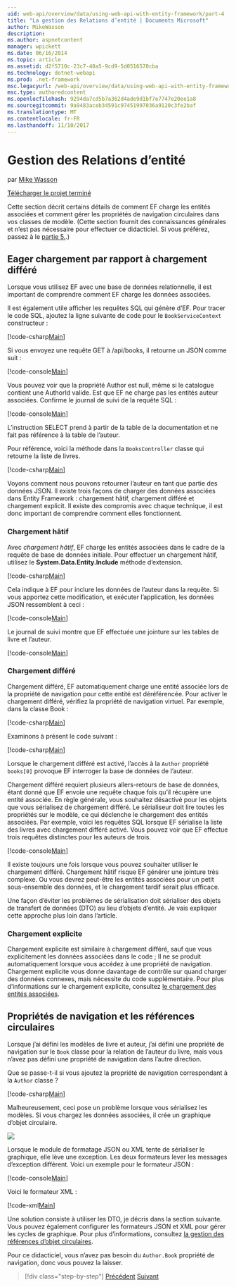 ```yaml
---
uid: web-api/overview/data/using-web-api-with-entity-framework/part-4
title: "La gestion des Relations d’entité | Documents Microsoft"
author: MikeWasson
description: 
ms.author: aspnetcontent
manager: wpickett
ms.date: 06/16/2014
ms.topic: article
ms.assetid: d2f5710c-23c7-40a5-9cd9-5d0516570cba
ms.technology: dotnet-webapi
ms.prod: .net-framework
msc.legacyurl: /web-api/overview/data/using-web-api-with-entity-framework/part-4
msc.type: authoredcontent
ms.openlocfilehash: 9294da7cd5b7a362d4ade9d1bf7e7747e20ee1a8
ms.sourcegitcommit: 9a9483aceb34591c97451997036a9120c3fe2baf
ms.translationtype: MT
ms.contentlocale: fr-FR
ms.lasthandoff: 11/10/2017
---
```

<a name="handling-entity-relations"></a>Gestion des Relations d’entité
====================
par [Mike Wasson](https://github.com/MikeWasson)

[Télécharger le projet terminé](https://github.com/MikeWasson/BookService)

Cette section décrit certains détails de comment EF charge les entités associées et comment gérer les propriétés de navigation circulaires dans vos classes de modèle. (Cette section fournit des connaissances générales et n’est pas nécessaire pour effectuer ce didacticiel. Si vous préférez, passez à le [partie 5.](part-5.md).)

## <a name="eager-loading-versus-lazy-loading"></a>Eager chargement par rapport à chargement différé

Lorsque vous utilisez EF avec une base de données relationnelle, il est important de comprendre comment EF charge les données associées.

Il est également utile afficher les requêtes SQL qui génère d’EF. Pour tracer le code SQL, ajoutez la ligne suivante de code pour le `BookServiceContext` constructeur :

[!code-csharp[Main](part-4/samples/sample1.cs)]

Si vous envoyez une requête GET à /api/books, il retourne un JSON comme suit :

[!code-console[Main](part-4/samples/sample2.cmd)]

Vous pouvez voir que la propriété Author est null, même si le catalogue contient une AuthorId valide. Est que EF ne charge pas les entités auteur associées. Confirme le journal de suivi de la requête SQL :

[!code-console[Main](part-4/samples/sample3.sql)]

L’instruction SELECT prend à partir de la table de la documentation et ne fait pas référence à la table de l’auteur.

Pour référence, voici la méthode dans la `BooksController` classe qui retourne la liste de livres.

[!code-csharp[Main](part-4/samples/sample4.cs)]

Voyons comment nous pouvons retourner l’auteur en tant que partie des données JSON. Il existe trois façons de charger des données associées dans Entity Framework : chargement hâtif, chargement différé et chargement explicit. Il existe des compromis avec chaque technique, il est donc important de comprendre comment elles fonctionnent.

### <a name="eager-loading"></a>Chargement hâtif

Avec *chargement hâtif*, EF charge les entités associées dans le cadre de la requête de base de données initiale. Pour effectuer un chargement hâtif, utilisez le **System.Data.Entity.Include** méthode d’extension.

[!code-csharp[Main](part-4/samples/sample5.cs)]

Cela indique à EF pour inclure les données de l’auteur dans la requête. Si vous apportez cette modification, et exécuter l’application, les données JSON ressemblent à ceci :

[!code-console[Main](part-4/samples/sample6.cmd)]

Le journal de suivi montre que EF effectuée une jointure sur les tables de livre et l’auteur.

[!code-console[Main](part-4/samples/sample7.cmd)]

### <a name="lazy-loading"></a>Chargement différé

Chargement différé, EF automatiquement charge une entité associée lors de la propriété de navigation pour cette entité est déréférencée. Pour activer le chargement différé, vérifiez la propriété de navigation virtuel. Par exemple, dans la classe Book :

[!code-csharp[Main](part-4/samples/sample8.cs?highlight=6)]

Examinons à présent le code suivant :

[!code-csharp[Main](part-4/samples/sample9.cs)]

Lorsque le chargement différé est activé, l’accès à la `Author` propriété `books[0]` provoque EF interroger la base de données de l’auteur.

Chargement différé requiert plusieurs allers-retours de base de données, étant donné que EF envoie une requête chaque fois qu’il récupère une entité associée. En règle générale, vous souhaitez désactivé pour les objets que vous sérialisez de chargement différé. Le sérialiseur doit lire toutes les propriétés sur le modèle, ce qui déclenche le chargement des entités associées. Par exemple, voici les requêtes SQL lorsque EF sérialise la liste des livres avec chargement différé activé. Vous pouvez voir que EF effectue trois requêtes distinctes pour les auteurs de trois.

[!code-console[Main](part-4/samples/sample10.sql)]

Il existe toujours une fois lorsque vous pouvez souhaiter utiliser le chargement différé. Chargement hâtif risque EF générer une jointure très complexe. Ou vous devrez peut-être les entités associées pour un petit sous-ensemble des données, et le chargement tardif serait plus efficace.

Une façon d’éviter les problèmes de sérialisation doit sérialiser des objets de transfert de données (DTO) au lieu d’objets d’entité. Je vais expliquer cette approche plus loin dans l’article.

### <a name="explicit-loading"></a>Chargement explicite

Chargement explicite est similaire à chargement différé, sauf que vous explicitement les données associées dans le code ; Il ne se produit automatiquement lorsque vous accédez à une propriété de navigation. Chargement explicite vous donne davantage de contrôle sur quand charger des données connexes, mais nécessite du code supplémentaire. Pour plus d’informations sur le chargement explicite, consultez [le chargement des entités associées](https://msdn.microsoft.com/en-us/data/jj574232#explicit).

## <a name="navigation-properties-and-circular-references"></a>Propriétés de navigation et les références circulaires

Lorsque j’ai défini les modèles de livre et auteur, j’ai défini une propriété de navigation sur le `Book` classe pour la relation de l’auteur du livre, mais vous n’avez pas défini une propriété de navigation dans l’autre direction.

Que se passe-t-il si vous ajoutez la propriété de navigation correspondant à la `Author` classe ?

[!code-csharp[Main](part-4/samples/sample11.cs?highlight=7)]

Malheureusement, ceci pose un problème lorsque vous sérialisez les modèles. Si vous chargez les données associées, il crée un graphique d’objet circulaire.

![](part-4/_static/image1.png)

Lorsque le module de formatage JSON ou XML tente de sérialiser le graphique, elle lève une exception. Les deux formateurs lever les messages d’exception différent. Voici un exemple pour le formateur JSON :

[!code-console[Main](part-4/samples/sample12.cmd)]

Voici le formateur XML :

[!code-xml[Main](part-4/samples/sample13.xml)]

Une solution consiste à utiliser les DTO, je décris dans la section suivante. Vous pouvez également configurer les formateurs JSON et XML pour gérer les cycles de graphique. Pour plus d’informations, consultez [la gestion des références d’objet circulaires](../../formats-and-model-binding/json-and-xml-serialization.md#handling_circular_object_references).

Pour ce didacticiel, vous n’avez pas besoin du `Author.Book` propriété de navigation, donc vous pouvez la laisser.

>[!div class="step-by-step"]
[Précédent](part-3.md)
[Suivant](part-5.md)
